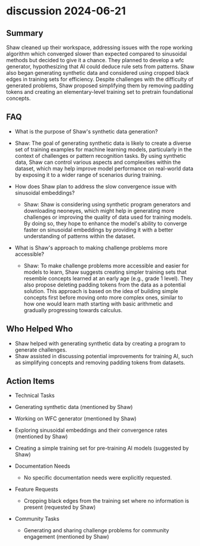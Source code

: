 # discussion 2024-06-21

## Summary

Shaw cleaned up their workspace, addressing issues with the rope working algorithm which converged slower than expected compared to sinusoidal methods but decided to give it a chance. They planned to develop a wfc generator, hypothesizing that AI could deduce rule sets from patterns. Shaw also began generating synthetic data and considered using cropped black edges in training sets for efficiency. Despite challenges with the difficulty of generated problems, Shaw proposed simplifying them by removing padding tokens and creating an elementary-level training set to pretrain foundational concepts.

## FAQ

- What is the purpose of Shaw's synthetic data generation?
- Shaw: The goal of generating synthetic data is likely to create a diverse set of training examples for machine learning models, particularly in the context of challenges or pattern recognition tasks. By using synthetic data, Shaw can control various aspects and complexities within the dataset, which may help improve model performance on real-world data by exposing it to a wider range of scenarios during training.

- How does Shaw plan to address the slow convergence issue with sinusoidal embeddings?

    - Shaw: Shaw is considering using synthetic program generators and downloading neoneyes, which might help in generating more challenges or improving the quality of data used for training models. By doing so, they hope to enhance the model's ability to converge faster on sinusoidal embeddings by providing it with a better understanding of patterns within the dataset.

- What is Shaw's approach to making challenge problems more accessible?
    - Shaw: To make challenge problems more accessible and easier for models to learn, Shaw suggests creating simpler training sets that resemble concepts learned at an early age (e.g., grade 1 level). They also propose deleting padding tokens from the data as a potential solution. This approach is based on the idea of building simple concepts first before moving onto more complex ones, similar to how one would learn math starting with basic arithmetic and gradually progressing towards calculus.

## Who Helped Who

- Shaw helped with generating synthetic data by creating a program to generate challenges.
- Shaw assisted in discussing potential improvements for training AI, such as simplifying concepts and removing padding tokens from datasets.

## Action Items

- Technical Tasks
- Generating synthetic data (mentioned by Shaw)
- Working on WFC generator (mentioned by Shaw)
- Exploring sinusoidal embeddings and their convergence rates (mentioned by Shaw)
- Creating a simple training set for pre-training AI models (suggested by Shaw)

- Documentation Needs

    - No specific documentation needs were explicitly requested.

- Feature Requests

    - Cropping black edges from the training set where no information is present (requested by Shaw)

- Community Tasks
    - Generating and sharing challenge problems for community engagement (mentioned by Shaw)

